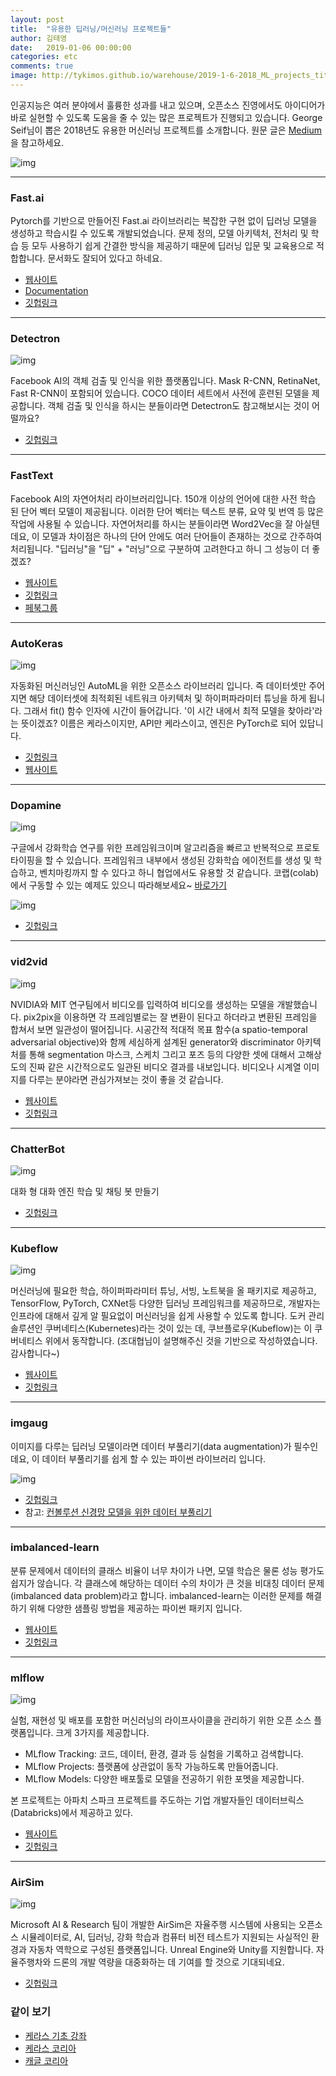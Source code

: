 ```yaml
---
layout: post
title:  "유용한 딥러닝/머신러닝 프로젝트들"
author: 김태영
date:   2019-01-06 00:00:00
categories: etc
comments: true
image: http://tykimos.github.io/warehouse/2019-1-6-2018_ML_projects_title.png
---
```


인공지능은 여러 분야에서 훌륭한 성과를 내고 있으며, 오픈소스 진영에서도 아이디어가 바로 실현할 수 있도록 도움을 줄 수 있는 많은 프로젝트가 진행되고 있습니다. George Seif님이 뽑은 2018년도 유용한 머신러닝 프로젝트를 소개합니다. 원문 글은 [Medium](https://towardsdatascience.com/the-10-most-useful-machine-learning-projects-of-the-past-year-2018-5378bbd4919f)을 참고하세요.

![img](http://tykimos.github.io/warehouse/2019-1-6-2018_ML_projects_title.png)

---
### Fast.ai

Pytorch를 기반으로 만들어진 Fast.ai 라이브러리는 복잡한 구현 없이 딥러닝 모델을 생성하고 학습시킬 수 있도록 개발되었습니다. 문제 정의, 모델 아키텍처, 전처리 및 학습 등 모두 사용하기 쉽게 간결한 방식을 제공하기 때문에 딥러닝 입문 및 교육용으로 적합합니다. 문서화도 잘되어 있다고 하네요.

* [웹사이트](https://docs.fast.ai/)
* [Documentation](https://www.fast.ai/)
* [깃헙링크](https://github.com/fastai/fastai)

---
### Detectron

![img](http://tykimos.github.io/warehouse/2019-1-6-2018_ML_projects_1.jpg)

Facebook AI의 객체 검출 및 인식을 위한 플랫폼입니다. Mask R-CNN, RetinaNet, Fast R-CNN이 포함되어 있습니다. COCO 데이터 세트에서 사전에 훈련된 모델을 제공합니다. 객체 검출 및 인식을 하시는 분들이라면 Detectron도 참고해보시는 것이 어떨까요?

* [깃헙링크](https://github.com/facebookresearch/Detectron)

---
### FastText

Facebook AI의 자연어처리 라이브러리입니다. 150개 이상의 언어에 대한 사전 학습 된 단어 벡터 모델이 제공됩니다. 이러한 단어 벡터는 텍스트 분류, 요약 및 번역 등 많은 작업에 사용될 수 있습니다. 자연어처리를 하시는 분들이라면 Word2Vec을 잘 아실텐데요, 이 모델과 차이점은 하나의 단어 안에도 여러 단어들이 존재하는 것으로 간주하여 처리됩니다. "딥러닝"을 "딥" + "러닝"으로 구분하여 고려한다고 하니 그 성능이 더 좋겠죠?

* [웹사이트](https://fasttext.cc/)
* [깃헙링크](https://github.com/facebookresearch/fastText)
* [페북그룹](https://www.facebook.com/groups/1174547215919768)

---
### AutoKeras

![img](http://tykimos.github.io/warehouse/2019-1-6-2018_ML_projects_2.png)

자동화된 머신러닝인 AutoML을 위한 오픈소스 라이브러리 입니다. 즉 데이터셋만 주어지면 해당 데이터셋에 최적회된 네트워크 아키텍처 및 하이퍼파라미터 튜닝을 하게 됩니다. 그래서 fit() 함수 인자에 시간이 들어갑니다. '이 시간 내에서 최적 모델을 찾아라'라는 뜻이겠죠? 이름은 케라스이지만, API만 케라스이고, 엔진은 PyTorch로 되어 있답니다.

* [깃헙링크](https://github.com/jhfjhfj1/autokeras)
* [웹사이트](https://autokeras.com/)

---
### Dopamine

![img](http://tykimos.github.io/warehouse/2019-1-6-2018_ML_projects_3.png)

구글에서 강화학습 연구를 위한 프레임워크이며 알고리즘을 빠르고 반복적으로 프로토타이핑을 할 수 있습니다. 프레임워크 내부에서 생성된 강화학습 에이전트를 생성 및 학습하고, 벤치마킹까지 할 수 있다고 하니 협업에서도 유용할 것 같습니다. 코랩(colab)에서 구동할 수 있는 예제도 있으니 따라해보세요~ [바로가기](https://colab.research.google.com/github/google/dopamine/blob/master/dopamine/colab/agents.ipynb)

![img](http://tykimos.github.io/warehouse/2019-1-6-2018_ML_projects_10.png)

* [깃헙링크](https://github.com/google/dopamine)

---
### vid2vid

![img](http://tykimos.github.io/warehouse/2019-1-6-2018_ML_projects_4.gif)

NVIDIA와 MIT 연구팀에서 비디오를 입력하여 비디오를 생성하는 모델을 개발했습니다. pix2pix을 이용하면 각 프레임별로는 잘 변환이 된다고 하더라고 변환된 프레임을 합쳐서 보면 일관성이 떨어집니다. 시공간적 적대적 목표 함수(a spatio-temporal adversarial objective)와 함께 세심하게 설계된 generator와 discriminator 아키텍처를 통해 segmentation 마스크, 스케치 그리고 포즈 등의 다양한 셋에 대해서 고해상도의 진짜 같은 시간적으로도 일관된 비디오 결과를 내보입니다. 비디오나 시계열 이미지를 다루는 분야라면 관심가져보는 것이 좋을 것 같습니다.

* [웹사이트](https://tcwang0509.github.io/vid2vid/)
* [깃헙링크](https://github.com/NVIDIA/vid2vid)

---
### ChatterBot

![img](http://tykimos.github.io/warehouse/2019-1-6-2018_ML_projects_5.png)

대화 형 대화 엔진 학습 및 채팅 봇 만들기

* [깃헙링크](https://github.com/gunthercox/ChatterBot)

---
### Kubeflow

![img](http://tykimos.github.io/warehouse/2019-1-6-2018_ML_projects_6.png)

머신러닝에 필요한 학습, 하이퍼파라미터 튜닝, 서빙, 노트북을 올 패키지로 제공하고, TensorFlow, PyTorch, CXNet등 다양한 딥러닝 프레임워크를 제공하므로, 개발자는 인프라에 대해서 깊게 알 필요없이 머신러닝을 쉽게 사용할 수 있도록 합니다. 도커 관리 솔루션인 쿠버네티스(Kubernetes)라는 것이 있는 데, 쿠브플로우(Kubeflow)는 이 쿠버네티스 위에서 동작합니다. (조대협님이 설명해주신 것을 기반으로 작성하였습니다. 감사합니다~)

* [웹사이트](https://www.kubeflow.org/)
* [깃헙링크](https://github.com/kubeflow/kubeflow)

---
### imgaug

이미지를 다루는 딥러닝 모델이라면 데이터 부풀리기(data augmentation)가 필수인데요, 이 데이터 부풀리기를 쉽게 할 수 있는 파이썬 라이브러리 입니다.

![img](http://tykimos.github.io/warehouse/2019-1-6-2018_ML_projects_7.jpg)

* [깃헙링크](https://github.com/aleju/imgaug)
* 참고: [컨볼루션 신경망 모델을 위한 데이터 부풀리기](https://tykimos.github.io/2017/06/10/CNN_Data_Augmentation/)

---
### imbalanced-learn

분류 문제에서 데이터의 클래스 비율이 너무 차이가 나면, 모델 학습은 물론 성능 평가도 쉽지가 않습니다. 각 클래스에 해당하는 데이터 수의 차이가 큰 것을 비대칭 데이터 문제(imbalanced data problem)라고 합니다. imbalanced-learn는 이러한 문제를 해결하기 위해 다양한 샘플링 방법을 제공하는 파이썬 패키지 입니다.

* [웹사이트](https://imbalanced-learn.readthedocs.io/)
* [깃헙링크](https://github.com/scikit-learn-contrib/imbalanced-learn)

---
### mlflow

![img](http://tykimos.github.io/warehouse/2019-1-6-2018_ML_projects_8.png)

실험, 재현성 및 배포를 포함한 머신러닝의 라이프사이클을 관리하기 위한 오픈 소스 플랫폼입니다. 크게 3가지를 제공합니다.

* MLflow Tracking: 코드, 데이터, 환경, 결과 등 실험을 기록하고 검색합니다.
* MLflow Projects: 플랫폼에 상관없이 동작 가능하도록 만들어줍니다.
* MLflow Models: 다양한 배포툴로 모델을 전공하기 위한 포멧을 제공합니다.

본 프로젝트는 아파치 스파크 프로젝트를 주도하는 기업 개발자들인 데이터브릭스(Databricks)에서 제공하고 있다.

* [웹사이트](https://mlflow.org/)
* [깃헙링크](https://github.com/mlflow/mlflow)

---
### AirSim

![img](http://tykimos.github.io/warehouse/2019-1-6-2018_ML_projects_9.png)

Microsoft AI & Research 팀이 개발한 AirSim은 자율주행 시스템에 사용되는 오픈소스 시뮬레이터로, AI, 딥러닝, 강화 학습과 컴퓨터 비전 테스트가 지원되는 사실적인 환경과 자동차 역학으로 구성된 플랫폼입니다. Unreal Engine와 Unity를 지원합니다. 자율주행차와 드론의 개발 역량을 대중화하는 데 기여를 할 것으로 기대되네요.

* [깃헙링크](https://github.com/Microsoft/AirSim)

### 같이 보기

* [케라스 기초 강좌](https://tykimos.github.io/lecture/)
* [케라스 코리아](https://www.facebook.com/groups/KerasKorea/)
* [캐글 코리아](https://www.facebook.com/groups/KaggleKoreaOpenGroup/)